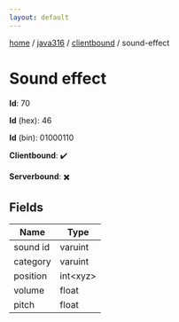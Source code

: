```yaml
---
layout: default
---
```


[home](/)  /  [java316](/protocol/java316)  /  [clientbound](/protocol/java316/clientbound)  /  sound-effect

# Sound effect

**Id**: 70

**Id** (hex): 46

**Id** (bin): 01000110

**Clientbound**: ✔️

**Serverbound**: ✖️

## Fields

Name | Type
---|---
sound id | varuint
category | varuint
position | int&lt;xyz&gt;
volume | float
pitch | float

